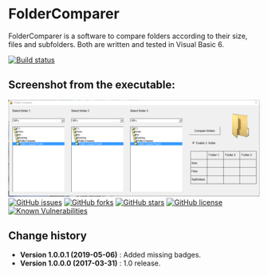 FolderComparer
==============

FolderComparer is a software to compare folders according to their size, files and subfolders.
Both are written and tested in Visual Basic 6.

[![Build status](https://ci.appveyor.com/api/projects/status/b9cx4wa8y1s22chh?svg=true)](https://ci.appveyor.com/project/SeppPenner/foldercomparer)


## Screenshot from the executable:
![Screenshot from the executable](https://github.com/SeppPenner/FolderComparer/blob/master/Screenshot.PNG "Screenshot from the executable")
[![GitHub issues](https://img.shields.io/github/issues/SeppPenner/FolderComparer.svg)](https://github.com/SeppPenner/FolderComparer/issues)
[![GitHub forks](https://img.shields.io/github/forks/SeppPenner/FolderComparer.svg)](https://github.com/SeppPenner/FolderComparer/network)
[![GitHub stars](https://img.shields.io/github/stars/SeppPenner/FolderComparer.svg)](https://github.com/SeppPenner/FolderComparer/stargazers)
[![GitHub license](https://img.shields.io/badge/license-AGPL-blue.svg)](https://raw.githubusercontent.com/SeppPenner/FolderComparer/master/License.txt)
[![Known Vulnerabilities](https://snyk.io/test/github/SeppPenner/FolderComparer/badge.svg)](https://snyk.io/test/github/SeppPenner/FolderComparer)

Change history
--------------

* **Version 1.0.0.1 (2019-05-06)** : Added missing badges.
* **Version 1.0.0.0 (2017-03-31)** : 1.0 release.
